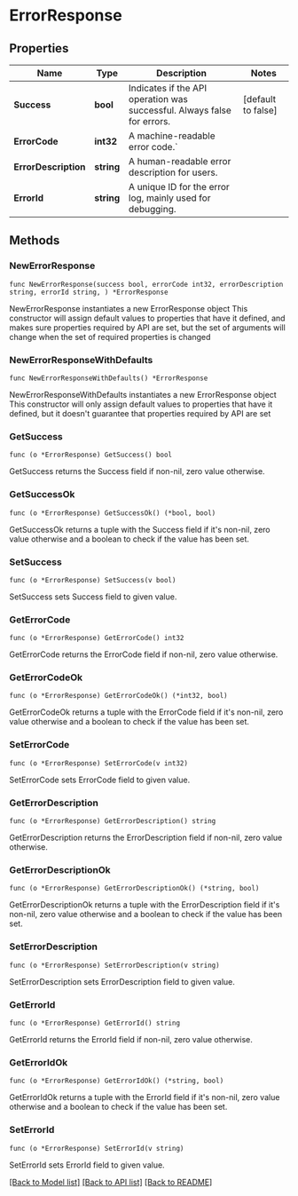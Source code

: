 # ErrorResponse

## Properties

Name | Type | Description | Notes
------------ | ------------- | ------------- | -------------
**Success** | **bool** | Indicates if the API operation was successful. Always false for errors. | [default to false]
**ErrorCode** | **int32** | A machine-readable error code.&#x60; | 
**ErrorDescription** | **string** | A human-readable error description for users. | 
**ErrorId** | **string** | A unique ID for the error log, mainly used for debugging. | 

## Methods

### NewErrorResponse

`func NewErrorResponse(success bool, errorCode int32, errorDescription string, errorId string, ) *ErrorResponse`

NewErrorResponse instantiates a new ErrorResponse object
This constructor will assign default values to properties that have it defined,
and makes sure properties required by API are set, but the set of arguments
will change when the set of required properties is changed

### NewErrorResponseWithDefaults

`func NewErrorResponseWithDefaults() *ErrorResponse`

NewErrorResponseWithDefaults instantiates a new ErrorResponse object
This constructor will only assign default values to properties that have it defined,
but it doesn't guarantee that properties required by API are set

### GetSuccess

`func (o *ErrorResponse) GetSuccess() bool`

GetSuccess returns the Success field if non-nil, zero value otherwise.

### GetSuccessOk

`func (o *ErrorResponse) GetSuccessOk() (*bool, bool)`

GetSuccessOk returns a tuple with the Success field if it's non-nil, zero value otherwise
and a boolean to check if the value has been set.

### SetSuccess

`func (o *ErrorResponse) SetSuccess(v bool)`

SetSuccess sets Success field to given value.


### GetErrorCode

`func (o *ErrorResponse) GetErrorCode() int32`

GetErrorCode returns the ErrorCode field if non-nil, zero value otherwise.

### GetErrorCodeOk

`func (o *ErrorResponse) GetErrorCodeOk() (*int32, bool)`

GetErrorCodeOk returns a tuple with the ErrorCode field if it's non-nil, zero value otherwise
and a boolean to check if the value has been set.

### SetErrorCode

`func (o *ErrorResponse) SetErrorCode(v int32)`

SetErrorCode sets ErrorCode field to given value.


### GetErrorDescription

`func (o *ErrorResponse) GetErrorDescription() string`

GetErrorDescription returns the ErrorDescription field if non-nil, zero value otherwise.

### GetErrorDescriptionOk

`func (o *ErrorResponse) GetErrorDescriptionOk() (*string, bool)`

GetErrorDescriptionOk returns a tuple with the ErrorDescription field if it's non-nil, zero value otherwise
and a boolean to check if the value has been set.

### SetErrorDescription

`func (o *ErrorResponse) SetErrorDescription(v string)`

SetErrorDescription sets ErrorDescription field to given value.


### GetErrorId

`func (o *ErrorResponse) GetErrorId() string`

GetErrorId returns the ErrorId field if non-nil, zero value otherwise.

### GetErrorIdOk

`func (o *ErrorResponse) GetErrorIdOk() (*string, bool)`

GetErrorIdOk returns a tuple with the ErrorId field if it's non-nil, zero value otherwise
and a boolean to check if the value has been set.

### SetErrorId

`func (o *ErrorResponse) SetErrorId(v string)`

SetErrorId sets ErrorId field to given value.



[[Back to Model list]](../README.md#documentation-for-models) [[Back to API list]](../README.md#documentation-for-api-endpoints) [[Back to README]](../README.md)


